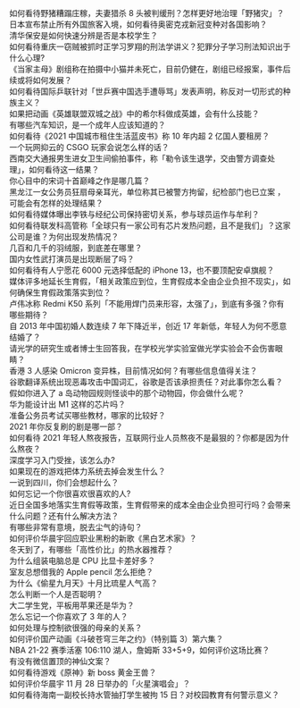 如何看待野猪糟蹋庄稼，夫妻猎杀 8 头被判缓刑？怎样更好地治理「野猪灾」？  
日本宣布禁止所有外国旅客入境，如何看待奥密克戎新冠变种对各国影响？  
清华保安是如何快速分辨是否是本校学生？  
如何看待重庆一窃贼被抓时正学习罗翔的刑法学讲义？犯罪分子学习刑法知识出于什么心理?  
《当家主母》剧组称在拍摄中小猫并未死亡，目前仍健在，剧组已经报案，事件后续或将如何发展？  
如何看待国际乒联针对「世乒赛中国选手遭辱骂」发表声明，称反对一切形式的种族主义？  
如果把动画《英雄联盟双城之战》中的希尔科做成英雄，会有什么技能？  
有哪些汽车知识，是一个成年人应该知道的？  
如何看待《2021 中国城市租住生活蓝皮书》称 10 年内超 2 亿国人要租房？  
一个玩网抑云的 CSGO 玩家会说怎么样的话？  
西南交大通报男生进女卫生间偷拍事件，称「勒令该生退学，交由警方调查处理」，如何看待这一结果？  
你心目中的宋词十首巅峰之作是哪几篇？  
黑龙江一女公务员狂扇母亲耳光，单位称其已被警方拘留，纪检部门也已立案 ，可能会有怎样的处理结果？  
如何看待媒体曝出李铁与经纪公司保持密切关系，参与球员运作与牟利？  
如何看待联发科高管称「全球只有一家公司有芯片发热问题，且不是我们」？这家公司是谁？为何出现发热情况？  
几百和几千的羽绒服，到底差在哪里？  
国内女性武打演员是出现断层了吗？  
如何看待有人宁愿花 6000 元选择低配的 iPhone 13，也不要顶配安卓旗舰？  
媒体评多地延长生育假，「相关政策应到位，生育假成本全由企业负担不现实」，如何确保生育假政策落实到位？  
卢伟冰称 Redmi K50 系列「不能用焊门员来形容，太强了」，到底有多强？你有哪些期待？  
自 2013 年中国初婚人数连续 7 年下降近半，创近 17 年新低，年轻人为何不愿意结婚了？  
请光学的研究生或者博士生回答我，在学校光学实验室做光学实验会不会伤害眼睛？  
香港 3 人感染 Omicron 变异株，目前情况如何？有哪些信息值得关注？  
谷歌翻译系统出现恶毒攻击中国词汇，谷歌是否该承担责任？对此事你怎么看？  
假如你进入了 a 岛动物园规则怪谈中的那个动物园，你会做什么呢？  
华为能设计出 M1 这样的芯片吗？  
准备公务员考试买哪些教材，哪家的比较好？  
2021 年你反复刷的剧是哪一部？  
如何看待 2021 年轻人熬夜报告，互联网行业人员熬夜不是最狠的？你都是因为什么熬夜？  
深度学习入门受挫，该怎么办?  
如果现在的游戏把体力系统去掉会发生什么？  
一说到四川，你们会想起什么？  
如何忘记一个你很喜欢很喜欢的人?  
近日全国多地落实生育假等政策，生育假带来的成本全由企业负担可行吗？会带来什么问题？还有什么解决方法？  
有哪些非常有意境，脱去尘气的诗句？  
如何评价华晨宇回应职业黑粉的新歌《黑白艺术家》？  
冬天到了，有哪些「高性价比」的热水器推荐？  
为什么组装电脑总是 CPU 比显卡差好多？  
室友总想借我的 Apple pencil 怎么拒绝？  
为什么《偷星九月天》十月比琉星人气高？  
怎么判断一个人是否聪明？  
大二学生党，平板用苹果还是华为？  
怎么忘记一个你喜欢了 3 年的人？  
如何处理与控制欲很强的母亲的关系？  
如何评价国产动画《斗破苍穹三年之约》（特别篇 3）第六集？  
NBA 21-22 赛季活塞 106:110 湖人，詹姆斯 33+5+9，如何评价这场比赛？  
有没有微信置顶的神仙文案？  
如何看待游戏《原神》新 boss 黄金王兽？  
如何评价华晨宇 11 月 28 日举办的「火星演唱会」？  
如何看待海南一副校长持水管抽打学生被拘 15 日？对校园教育有何警示意义？  
